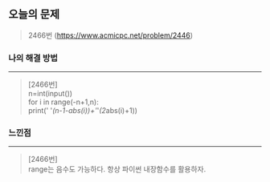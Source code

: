 ## 오늘의 문제

>2466번 (https://www.acmicpc.net/problem/2446)   
   
### 나의 해결 방법
--------------
   
>[2466번]   
>n=int(input())   
>for i in range(-n+1,n):   
>    print(' '*(n-1-abs(i))+'*'*(2*abs(i)+1))   
   
### 느낀점
--------
>[2466번]   
>range는 음수도 가능하다. 항상 파이썬 내장함수를 활용하자.

